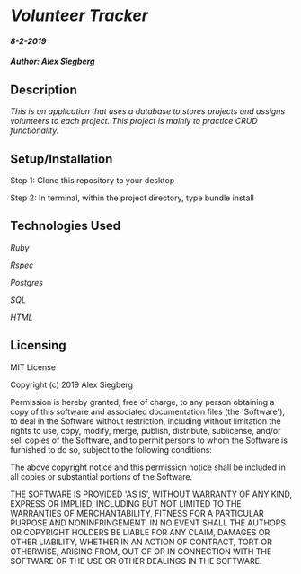 # _Volunteer Tracker_

#### _8-2-2019_

#### _Author: Alex Siegberg_

## Description

_This is an application that uses a database to stores projects and assigns volunteers to each project. This project is mainly to practice CRUD functionality._

## Setup/Installation

Step 1: Clone this repository to your desktop

Step 2: In terminal, within the project directory, type bundle install

## Technologies Used

_Ruby_

_Rspec_

_Postgres_

_SQL_

_HTML_

## Licensing

MIT License

Copyright (c) 2019 Alex Siegberg

Permission is hereby granted, free of charge, to any person obtaining a copy
of this software and associated documentation files (the 'Software'), to deal
in the Software without restriction, including without limitation the rights
to use, copy, modify, merge, publish, distribute, sublicense, and/or sell
copies of the Software, and to permit persons to whom the Software is
furnished to do so, subject to the following conditions:

The above copyright notice and this permission notice shall be included in all
copies or substantial portions of the Software.

THE SOFTWARE IS PROVIDED 'AS IS', WITHOUT WARRANTY OF ANY KIND, EXPRESS OR
IMPLIED, INCLUDING BUT NOT LIMITED TO THE WARRANTIES OF MERCHANTABILITY,
FITNESS FOR A PARTICULAR PURPOSE AND NONINFRINGEMENT. IN NO EVENT SHALL THE
AUTHORS OR COPYRIGHT HOLDERS BE LIABLE FOR ANY CLAIM, DAMAGES OR OTHER
LIABILITY, WHETHER IN AN ACTION OF CONTRACT, TORT OR OTHERWISE, ARISING FROM,
OUT OF OR IN CONNECTION WITH THE SOFTWARE OR THE USE OR OTHER DEALINGS IN THE
SOFTWARE.
